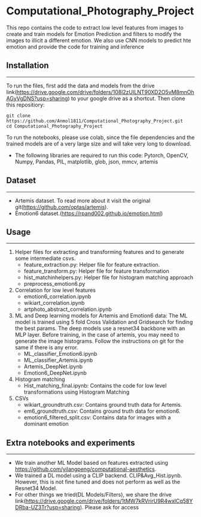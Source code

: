 # Computational_Photography_Project
 
This repo contains the code to extract low level features from images to create and train models for Emotion Prediction and filters to modify the images to illicit a different emotion. We also use CNN models to predict hte emotion and provide the code for training and inference 

## Installation
------------
To run the files, first add the data and models from the drive link(https://drive.google.com/drive/folders/108l2zUILNT90XD2O5vM8mnOhAGyVgDNS?usp=sharing) to your google drive as a shortcut. 
Then clone this repositiory:
```
git clone https://github.com/Anmol1811/Computational_Photography_Project.git
cd Computational_Photography_Project
```
To run the notebooks, please use colab, since the file dependencies and the trained models are of a very large size and will take very long to download.

- The following libraries are required to run this code:
Pytorch, OpenCV, Numpy, Pandas, PIL, matplotlib, glob, json, mmcv, artemis


## Dataset
------------
  
* Artemis dataset. To read more about it visit the original git(https://github.com/optas/artemis).
* Emotion6 dataset.(https://rpand002.github.io/emotion.html)

## Usage
------------
1. Helper files for extracting and transforming features and to generate some intermediate csvs.
	* feature_extraction.py: Helper file for feature extraction. 
	* feature_transform.py: Helper file for feature transformation
	* hist_matchinhelpers.py: Helper file for histogram matching approach
	* preprocess_emotion6.py
2.	Correlation for low level features
	* emotion6_correlation.ipynb
	* wikiart_correlation.ipynb
	* artphoto_abstract_correlation.ipynb
3. ML and Deep learning models for Artemis and Emotion6 data: The ML model is trained using 5 fold Cross Validation and Gridsearch for finding the best params. The deep models use a resnet34 backbone with an MLP layer. Before training, in the case of artemis, you may need to generate the image histograms. Follow the instructions on git for the same if there is any error.
	* ML_classifier_Emotion6.ipynb 
	* ML_classifier_Artemis.ipynb 
	* Artemis_DeepNet.ipynb
 	* Emotion6_DeepNet.ipynb
4. Histogram matching 
	* Hist_matching_final.ipynb: Contains the code for low level transformations using Histogram Matching 
5. CSVs
	* wikiart_groundtruth.csv: Contains ground truth data for Artemis.
	* em6_groundtruth.csv: Contains ground truth data for emotion6.
	* emotion6_filtered_split.csv: Contains data for images with a dominant emotion

## Extra notebooks and experiments
--------------
* We train another ML Model based on features extracted using https://github.com/yilangpeng/computational-aesthetics.
* We trained a DL model using a CLIP backend. CLIP&Avg_Hist.ipynb. However, this is not fine tuned and does not perform as well as the Resnet34 Model.
* For other things we tried(DL Models/Filters), we share the drive link(https://drive.google.com/drive/folders/1tMW7kRVrirU9R4wxlCq58YDRba-UZ3Tr?usp=sharing). Please ask for access
